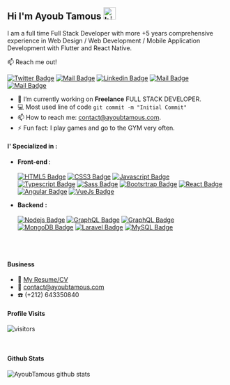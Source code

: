 ## Hi I'm Ayoub Tamous <img src="https://user-images.githubusercontent.com/1303154/88677602-1635ba80-d120-11ea-84d8-d263ba5fc3c0.gif" width="28px" alt="hi">

I am a full time Full Stack Developer with more +5 years comprehensive experience in Web Design / Web Development / Mobile Application Development with Flutter and React Native.

:mailbox: Reach me out!

[![Twitter Badge](https://img.shields.io/badge/-@AyoubTamous-1ca0f1?style=flat&labelColor=1ca0f1&logo=twitter&logoColor=white&link=https://twitter.com/AyoubTamous)](https://twitter.com/AyoubTamous) [![Mail Badge](https://img.shields.io/badge/-Codev-e74c3c?style=flat&labelColor=e74c3c&logo=youtube&logoColor=white)](https://youtube.com/codev) [![Linkedin Badge](https://img.shields.io/badge/-Ayoub_Tamous-0e76a8?style=flat&labelColor=0e76a8&logo=linkedin&logoColor=white)](https://www.linkedin.com/in/ayoub-tamous-879aab153/) [![Mail Badge](https://img.shields.io/badge/-@ayoubtamouss.js-e84393?style=flat&labelColor=e84393&logo=instagram&logoColor=white)](https://www.instagram.com/ayoubtamouss.js/) [![Mail Badge](https://img.shields.io/badge/-AyoubTamous-c0392b?style=flat&labelColor=c0392b&logo=gmail&logoColor=white)](mailto:contact@ayoubtamous.com)

<!-- TODO: Add last video link -->

- 🔭 I’m currently working on **Freelance** FULL STACK DEVELOPER.
- :computer: Most used line of code `git commit -m "Initial Commit"`
- 📫 How to reach me: contact@ayoubtamous.com.
- ⚡ Fun fact: I play games and go to the GYM very often.

#### I' Specialized in :

<!-- TODO: Make technologies links takes you to repositories -->

- <b> Front-end </b> : <br/> </br> 
    [![HTML5 Badge](https://img.shields.io/badge/-HTML5-e34c26?style=for-the-badge&labelColor=black&logo=html5&logoColor=e34c26)](#) [![CSS3 Badge](https://img.shields.io/badge/-CSS3-2965f1?style=for-the-badge&labelColor=black&logo=css3&logoColor=264de4)](#) [![Javascript Badge](https://img.shields.io/badge/-Javascript-F0DB4F?style=for-the-badge&labelColor=black&logo=javascript&logoColor=F0DB4F)](#) [![Typescript Badge](https://img.shields.io/badge/-Typescript-007acc?style=for-the-badge&labelColor=black&logo=typescript&logoColor=007acc)](#)  [![Sass Badge](https://img.shields.io/badge/-SASS-CD6799?style=for-the-badge&labelColor=black&logo=sass&logoColor=CD6799)](#) [![Bootsrtrap Badge](https://img.shields.io/badge/-Bootstrap-553c7b?style=for-the-badge&labelColor=black&logo=bootstrap&logoColor=553c7b)](#) [![React Badge](https://img.shields.io/badge/-React-61DBFB?style=for-the-badge&labelColor=black&logo=react&logoColor=61DBFB)](#) [![Angular Badge](https://img.shields.io/badge/-Angular-red?style=for-the-badge&labelColor=black&logo=angular&logoColor=red)](#)  [![VueJs Badge](https://img.shields.io/badge/-Vuejs-41B883?style=for-the-badge&labelColor=black&logo=Vue.js&logoColor=41B883)](#)

- <b>Backend :</b> <br/> </br> 
   [![Nodejs Badge](https://img.shields.io/badge/-Nodejs-3C873A?style=for-the-badge&labelColor=black&logo=node.js&logoColor=3C873A)](#) [![GraphQL Badge](https://img.shields.io/badge/-GraphQl-e535ab?style=for-the-badge&labelColor=black&logo=node.js&logoColor=e535ab)](#) [![GraphQL Badge](https://img.shields.io/badge/-Firebase-FFA611?style=for-the-badge&labelColor=black&logo=firebase&logoColor=FFA611b)](#) [![MongoDB Badge](https://img.shields.io/badge/-Mongodb-4DB33D?style=for-the-badge&labelColor=black&logo=mongodb&logoColor=4DB33D)](#) [![Laravel Badge](https://img.shields.io/badge/-Laravel-F05340?style=for-the-badge&labelColor=black&logo=laravel&logoColor=F05340)](#) [![MySQL Badge](https://img.shields.io/badge/-Mysql-00758F?style=for-the-badge&labelColor=black&logo=mysql&logoColor=00758F)](#)




<br />
<br />

#### Business
- :paperclip: [My Resume/CV](#)
- :email: contact@ayoubtamous.com
- :phone: (+212) 643350840

#### Profile Visits 

![visitors](https://visitor-badge.glitch.me/badge?page_id=ipenywis.ipenywis)

<br >

#### Github Stats

![AyoubTamous github stats](https://github-readme-stats.vercel.app/api?username=ayoubtamous&count_private=true&theme=tokyonight&hide=contribs,prs)

